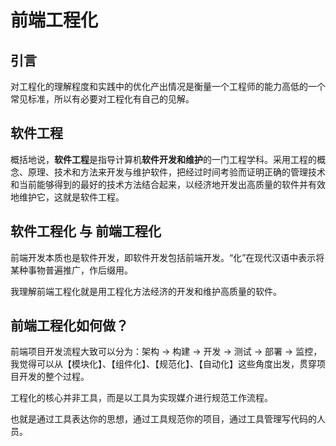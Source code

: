 # 前端工程化

## 引言

对工程化的理解程度和实践中的优化产出情况是衡量一个工程师的能力高低的一个常见标准，所以有必要对工程化有自己的见解。

## 软件工程

概括地说，**软件工程**是指导计算机**软件开发和维护**的一门工程学科。采用工程的概念、原理、技术和方法来开发与维护软件，把经过时间考验而证明正确的管理技术和当前能够得到的最好的技术方法结合起来，以经济地开发出高质量的软件并有效地维护它，这就是软件工程。

## 软件工程化 与 前端工程化

前端开发本质也是软件开发，即软件开发包括前端开发。“化”在现代汉语中表示将某种事物普遍推广，作后缀用。

我理解前端工程化就是用工程化方法经济的开发和维护高质量的软件。

## 前端工程化如何做？

前端项目开发流程大致可以分为：架构 -> 构建 -> 开发 -> 测试 -> 部署 -> 监控，我觉得可以从【模块化】、【组件化】、【规范化】、【自动化】这些角度出发，贯穿项目开发的整个过程。

工程化的核心并非工具，而是以工具为实现媒介进行规范工作流程。

也就是通过工具表达你的思想，通过工具规范你的项目，通过工具管理写代码的人员。